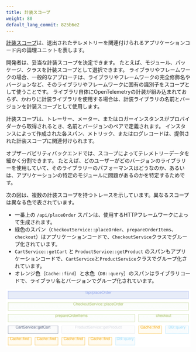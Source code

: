 ```yaml
---
title: 計装スコープ
weight: 80
default_lang_commit: 825b6e2
---
```


[計装スコープ](/docs/specs/otel/glossary/#instrumentation-scope)は、送出されたテレメトリーを関連付けられるアプリケーションコード内の論理ユニットを表します。

開発者は、妥当な計装スコープを決定できます。
たとえば、モジュール、パッケージ、クラスを計装スコープとして選択できます。
ライブラリやフレームワークの場合、一般的なアプローチは、ライブラリやフレームワークの完全修飾名やバージョンなど、そのライブラリやフレームワークに固有の識別子をスコープとして使うことです。
ライブラリ自体にOpenTelemetryの計装が組み込まれておらず、かわりに計装ライブラリを使用する場合は、計装ライブラリの名前とバージョンを計装スコープとして使用します。

計装スコープは、トレーサー、メーター、またはロガーインスタンスがプロバイダーから取得されるとき、名前とバージョンのペアで定義されます。
インスタンスによって作成された各スパン、メトリック、またはログレコードは、提供された計装スコープに関連付けられます。

オブザーバビリティバックエンドでは、スコープによってテレメトリーデータを細かく分割できます。
たとえば、どのユーザーがどのバージョンのライブラリーを使用していて、そのライブラリーのパフォーマンスはどうなのか、あるいは、アプリケーションの特定のモジュールに問題があるのかを特定するためです。

次の図は、複数の計装スコープを持つトレースを示しています。異なるスコープは異なる色で表されています。

- 一番上の `/api/placeOrder` スパンは、使用するHTTPフレームワークによって生成されます。
- 緑色のスパン（`CheckoutService::placeOrder`、`prepareOrderItems`、`checkout`）はアプリケーションコードで、`CheckoutService`クラスでグループ化されています。
- `CartService::getCart` と `ProductService::getProduct` のスパンもアプリケーションコードで、`CartService`と`ProductService`クラスでグループ化されています。
- オレンジ色（`Cache::find`）と水色（`DB::query`）のスパンはライブラリコードで、ライブラリ名とバージョンでグループ化されています。

![この画像は、複数の計装スコープによるトレースを示しています。](spans-with-instrumentation-scope.svg)
